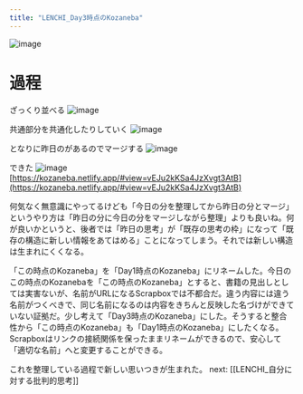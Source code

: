 ```yaml
---
title: "LENCHI_Day3時点のKozaneba"
---
```


![image](https://gyazo.com/a46fd545adc34f314f517c2a019ab2e1/thumb/1000)

# 過程
ざっくり並べる
![image](https://gyazo.com/15bf6173cdf7d2985f21541b0ee16ce7/thumb/1000)

共通部分を共通化したりしていく
![image](https://gyazo.com/04ec79ea47e4f9144cc91ccb74e6fffe/thumb/1000)

となりに昨日のがあるのでマージする
![image](https://gyazo.com/55c03aff311d5ffba0d5fc2271f76734/thumb/1000)

できた
![image](https://gyazo.com/a46fd545adc34f314f517c2a019ab2e1/thumb/1000)
[https://kozaneba.netlify.app/#view=vEJu2kKSa4JzXvgt3AtB](https://kozaneba.netlify.app/#view=vEJu2kKSa4JzXvgt3AtB)

何気なく無意識にやってるけども「今日の分を整理してから昨日の分とマージ」というやり方は「昨日の分に今日の分をマージしながら整理」よりも良いね。何が良いかというと、後者では「昨日の思考」が「既存の思考の枠」になって「既存の構造に新しい情報をあてはめる」ことになってしまう。それでは新しい構造は生まれにくくなる。

「この時点のKozaneba」を「Day1時点のKozaneba」にリネームした。今日のこの時点のKozanebaを「この時点のKozaneba」とすると、書籍の見出しとしては実害ないが、名前がURLになるScrapboxでは不都合だ。違う内容には違う名前がつくべきで、同じ名前になるのは内容をきちんと反映した名づけができていない証拠だ。少し考えて「Day3時点のKozaneba」にした。そうすると整合性から「この時点のKozaneba」も「Day1時点のKozaneba」にしたくなる。Scrapboxはリンクの接続関係を保ったままリネームができるので、安心して「適切な名前」へと変更することができる。

これを整理している過程で新しい思いつきが生まれた。
next: [[LENCHI_自分に対する批判的思考]]